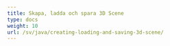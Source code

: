 ```yaml
---
title: Skapa, ladda och spara 3D Scene
type: docs
weight: 10
url: /sv/java/creating-loading-and-saving-3d-scene/
---
```

